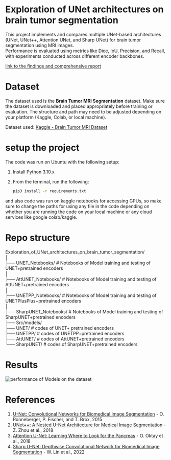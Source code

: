 # Exploration of UNet architectures on brain tumor segmentation
This project implements and compares multiple UNet-based architectures (UNet, UNet++, Attention UNet, and Sharp UNet) for brain tumor segmentation using MRI images.  
Performance is evaluated using metrics like Dice, IoU, Precision, and Recall, with experiments conducted across different encoder backbones.

[link to the findings and comprehensive report](https://drive.google.com/file/d/1ZzX8yncAR7-ozLRJlxnElrQu2MwjZSql/view)
# Dataset

The dataset used is the **Brain Tumor MRI Segmentation** dataset. Make sure the dataset is downloaded and placed appropriately before training or evaluation. The structure and path may need to be adjusted depending on your platform (Kaggle, Colab, or local machine).

 Dataset used: [Kaggle - Brain Tumor MRI Dataset](https://www.kaggle.com/datasets/mateuszbuda/lgg-mri-segmentation)

# setup the project
The code was run on Ubuntu with the following setup:

1. Install Python 3.10.x

2. From the terminal, run the following:

   ```bash
   pip3 install -r requirements.txt
and also code was run on kaggle notebooks for accessing GPUs, so make sure to change the paths for using any file in the code depending on whether you are running the code on your local machine or any cloud services like google colab/kaggle.


# Repo structure
Exploration_of_UNet_architectures_on_brain_tumor_segmentation/<br>
│<br>
├── UNET_Notebooks/                         # Notebooks of Model training and testing of UNET+pretrained encoders<br>
│<br>
├── AttUNET_Notebooks/                         # Notebooks of Model training and testing of AttUNET+pretrained encoders<br>
│<br>
├── UNETPP_Notebooks/                         # Notebooks of Model training and testing of UNETPlusPlus+pretrained encoders<br>
│<br>
├── SharpUNET_Notebooks/                         # Notebooks of Model training and testing of SharpUNET+pretrained encoders<br>
├── Src/models/<br>
   ├── UNET/                                     # codes of UNET+ pretrained encoders<br>
   ├── UNETPP/                                   # codes of UNETPP+pretrained encoders<br>
   ├── AttUNET/                                  # codes of AttUNET+pretrained encoders<br>
   └── SharpUNET/                                # codes of SharpUNET+pretrained encoders<br>


# Results
![performance of Models on the dataset](results.png)


# References
1. [U-Net: Convolutional Networks for Biomedical Image Segmentation](https://arxiv.org/abs/1505.04597) - O. Ronneberger, P. Fischer, and T. Brox, 2015  
2. [UNet++: A Nested U-Net Architecture for Medical Image Segmentation](https://arxiv.org/abs/1807.10165) - Z. Zhou et al., 2018  
3. [Attention U-Net: Learning Where to Look for the Pancreas](https://arxiv.org/abs/1804.03999) - O. Oktay et al., 2018  
4. [Sharp U-Net: Depthwise Convolutional Network for Biomedical Image Segmentation](https://ieeexplore.ieee.org/document/9765602) - W. Lin et al., 2022  
